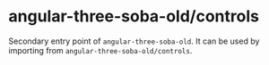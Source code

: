 # angular-three-soba-old/controls

Secondary entry point of `angular-three-soba-old`. It can be used by importing from `angular-three-soba-old/controls`.
